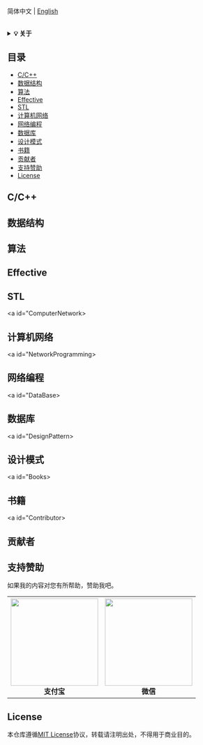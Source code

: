 <div align="left">
简体中文 
|
<a href="https://github.com/ccldmf/C-Plus-Plus/blob/master/README_en.md">English</a>
</div> 
<br>

<b><details><summary>💡 关于</summary></b>
本仓库主要是介绍C/C+++技术方向的一些基础知识总结，包括C/C++编程语言，数据结构，算法，网络编程等，期望对大家学习有所帮助。
  
仓库内容如有错误或改进，欢迎issue。由于本人水平有限，仓库中的知识点来自本人原创、笔记、博文等，如有遗漏或者错误，请issue提出。转载请注明出处，不得用于商业目的。

</details>

## 目录
* [C/C++](#C/C++)
* [数据结构](#DataStructure)
* [算法](#Algorithm)
* [Effective](#Effective)
* [STL](#STL)
* [计算机网络](#ComputerNetwork)
* [网络编程](#NetworkProgramming)
* [数据库](#DataBase)
* [设计模式](#DesignPattern)
* [书籍](#Books)
* [贡献者](#Contributor)
* [支持赞助](#SupportSponsor)
* [License](#License)

<a id="C/C++"></a>
## C/C++

<a id="DataStructure"></a>
## 数据结构

<a id="Algorithm"></a>
## 算法

<a id="Effective"></a>
## Effective

<a id="STL"></a>
## STL

<a id="ComputerNetwork></a>
## 计算机网络

<a id="NetworkProgramming></a>
## 网络编程

<a id="DataBase></a>
## 数据库

<a id="DesignPattern></a>
## 设计模式

<a id="Books></a>
## 书籍

<a id="Contributor></a>
## 贡献者

<a id="SupportSponsor"></a>
## 支持赞助
如果我的内容对您有所帮助，赞助我吧。

<table>
  <tbody>
    <tr>
      <th align="center" style="height=200 width="200">
          <img src="https://github.com/ccldmf/Images/blob/master/AliPay.jpg" height="200" width="200" ><br>
          支付宝
      </th>
      <th align="center" style="height=200 width="200">
          <img src="https://github.com/ccldmf/Images/blob/master/WeChat.jpg" height="200" width="200" ><br>
          微信
      </th>
    </tr>
  </tbody>
</table>

<a id="License"></a>
## License
本仓库遵循[MIT License](https://github.com/ccldmf/C-Plus-Plus/blob/master/LICENSE)协议，转载请注明出处，不得用于商业目的。


